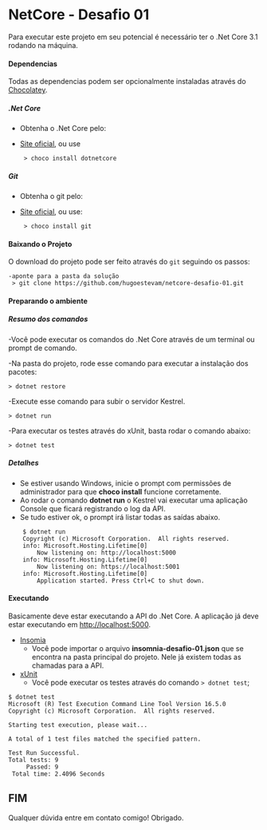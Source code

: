 # NetCore - Desafio 01

Para executar este projeto em seu potencial é necessário ter o .Net Core 3.1 rodando na máquina.

#### Dependencias
Todas as dependencias podem ser opcionalmente instaladas através do [Chocolatey](https://chocolatey.org/).

##### .Net Core
* Obtenha o .Net Core pelo:
 * [Site oficial](https://dotnet.microsoft.com/download), ou use
 
        > choco install dotnetcore
 
##### Git
* Obtenha o git pelo:
 * [Site oficial](https://git-for-windows.github.io/), ou use:

        > choco install git
 
#### Baixando o Projeto

O download do projeto pode ser feito através do `git` seguindo os passos:

    -aponte para a pasta da solução
     > git clone https://github.com/hugoestevam/netcore-desafio-01.git

#### Preparando o ambiente

##### Resumo dos comandos
    
-Você pode executar os comandos do .Net Core através de um terminal ou prompt de comando.    
        
-Na pasta do projeto, rode esse comando para executar a instalação dos pacotes:

    > dotnet restore         
        
-Execute esse comando para subir o servidor Kestrel.

    > dotnet run

-Para executar os testes através do xUnit, basta rodar o comando abaixo:

    > dotnet test


##### Detalhes

* Se estiver usando Windows, inicie o prompt com permissões de administrador para que **choco install** funcione corretamente.
* Ao rodar o comando **dotnet run** o Kestrel vai executar uma aplicação Console que ficará registrando o log da API.
* Se tudo estiver ok, o prompt irá listar todas as saídas abaixo.

```shell
    $ dotnet run
    Copyright (c) Microsoft Corporation.  All rights reserved.
    info: Microsoft.Hosting.Lifetime[0]
        Now listening on: http://localhost:5000
    info: Microsoft.Hosting.Lifetime[0]
        Now listening on: https://localhost:5001
    info: Microsoft.Hosting.Lifetime[0]
        Application started. Press Ctrl+C to shut down.
```
#### Executando
Basicamente deve estar executando a API do .Net Core. A aplicação já deve estar executando em  [http://localhost:5000](http://localhost:5000).

* [Insomia](https://insomnia.rest/)
    * Você pode importar o arquivo **insomnia-desafio-01.json** que se encontra na pasta principal do projeto. Nele já existem todas as chamadas para a API.
 * [xUnit](https://xunit.net/)
    * Você pode executar os testes através do comando `> dotnet test`;

```shell
$ dotnet test
Microsoft (R) Test Execution Command Line Tool Version 16.5.0
Copyright (c) Microsoft Corporation.  All rights reserved.

Starting test execution, please wait...

A total of 1 test files matched the specified pattern.

Test Run Successful.
Total tests: 9
     Passed: 9
 Total time: 2.4096 Seconds
```

## FIM

Qualquer dúvida entre em contato comigo!
Obrigado.